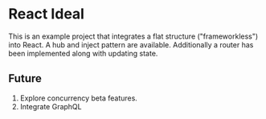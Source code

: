 # React Ideal

This is an example project that integrates a flat structure ("frameworkless") into React. A hub and inject pattern are available. Additionally a router has been implemented along with updating state.

## Future

1. Explore concurrency beta features.
2. Integrate GraphQL
